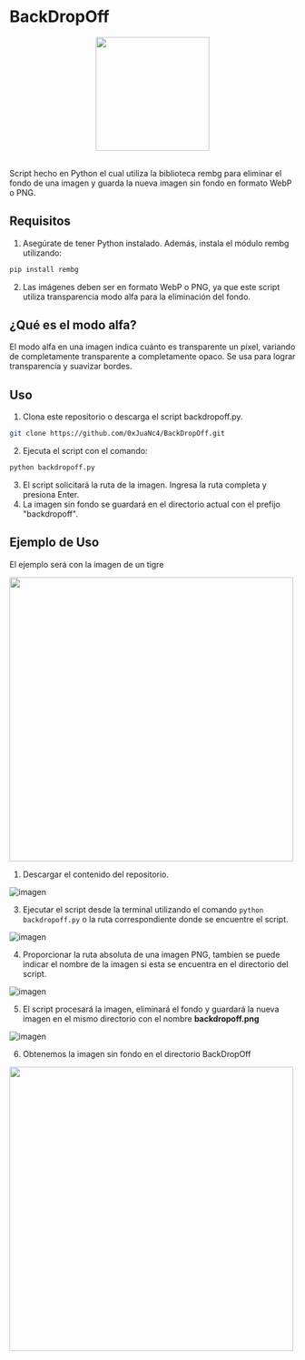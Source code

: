 # BackDropOff

<div align="center">
  <img src="https://github.com/0xJuaNc4/BackDropOff/assets/130152767/e6d309c3-9a0d-45f8-be79-c589c375b615" width="200px">
</div>

<br>

Script hecho en Python el cual utiliza la biblioteca rembg para eliminar el fondo de una imagen y guarda la nueva imagen sin fondo en formato WebP o PNG.

## Requisitos
1. Asegúrate de tener Python instalado. Además, instala el módulo rembg utilizando:

```bash
pip install rembg
```
2. Las imágenes deben ser en formato WebP o PNG, ya que este script utiliza transparencia modo alfa para la eliminación del fondo.

## ¿Qué es el modo alfa?
El modo alfa en una imagen indica cuánto es transparente un píxel, variando de completamente transparente a completamente opaco. Se usa para lograr transparencia y suavizar bordes.

## Uso
1. Clona este repositorio o descarga el script backdropoff.py.
```bash
git clone https://github.com/0xJuaNc4/BackDropOff.git
```
2. Ejecuta el script con el comando:
```bash
python backdropoff.py
```
3. El script solicitará la ruta de la imagen. Ingresa la ruta completa y presiona Enter.
4. La imagen sin fondo se guardará en el directorio actual con el prefijo "backdropoff".

## Ejemplo de Uso
El ejemplo será con la imagen de un tigre

<img src="https://github.com/0xJuaNc4/BackDropOff/assets/130152767/40022d7a-c239-4b30-a4dd-8d7bf6e5bcbe" width="500px">

1. Descargar el contenido del repositorio.

![imagen](https://github.com/0xJuaNc4/BackDropOff/assets/130152767/7b270d63-a7e9-482b-ab0b-f955f3413b2f)

3. Ejecutar el script desde la terminal utilizando el comando `python backdropoff.py` o la ruta correspondiente donde se encuentre el script.

![imagen](https://github.com/0xJuaNc4/BackDropOff/assets/130152767/fb224a4b-f211-4709-af0d-0dee69cfc064)

4. Proporcionar la ruta absoluta de una imagen PNG, tambien se puede indicar el nombre de la imagen si esta se encuentra en el directorio del script.

![imagen](https://github.com/0xJuaNc4/BackDropOff/assets/130152767/28699cb7-6719-43c8-8500-9bbe6e5f745e)

5. El script procesará la imagen, eliminará el fondo y guardará la nueva imagen en el mismo directorio con el nombre **backdropoff.png**

![imagen](https://github.com/0xJuaNc4/BackDropOff/assets/130152767/8247e63a-99a0-40d1-8381-cd648978bb75)

6. Obtenemos la imagen sin fondo en el directorio BackDropOff

<img src="https://i.ibb.co/B2Xhpqv/backdropoff.webp" width="500px">
